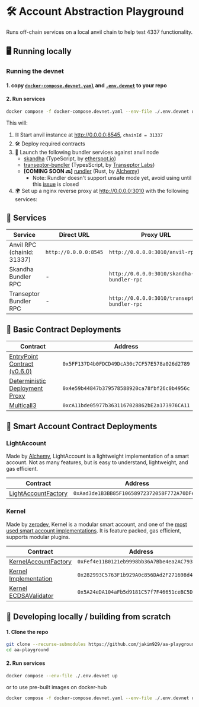 # 🛠️ Account Abstraction Playground

Runs off-chain services on a local anvil chain to help test 4337 functionality.

## 🖥️  Running locally

### Running the devnet
#### 1. copy [`docker-compose.devnet.yaml`](https://github.com/jakim929/aa-playground/blob/main/docker-compose.devnet.yaml)  and [`.env.devnet`](https://github.com/jakim929/aa-playground/blob/main/.env.devnet) to your repo

#### 2. Run services

```sh
docker compose -f docker-compose.devnet.yaml --env-file ./.env.devnet up
```

This will:

1. ⛓️ Start anvil instance at http://0.0.0.0:8545, `chainId = 31337`
2. 🛠 Deploy required contracts
3. 📡 Launch the following bundler services against anvil node
    - [skandha](https://github.com/etherspot/skandha) (TypeScript, by [etherspot.io](https://etherspot.io/))
    - [transeptor-bundler](https://github.com/transeptorlabs/transeptor-bundler) (TypesScript, by [Transeptor Labs](https://transeptorlabs.io/))
    - **[COMING SOON 🔜]** [rundler](https://github.com/alchemyplatform/rundler) (Rust, by [Alchemy](https://www.alchemy.com/)) 
        - Note: Rundler doesn't support unsafe mode yet, avoid using until this [issue](https://github.com/alchemyplatform/rundler/issues/470) is closed
4. 🌍 Set up a nginx reverse proxy at http://0.0.0.0:3010 with the following services:

## 📡  Services 

| Service | Direct URL | Proxy URL |
|---------|------------|-----------|
| Anvil RPC (chainId: 31337) | `http://0.0.0.0:8545` | `http://0.0.0.0:3010/anvil-rpc` |
| Skandha Bundler RPC | - | `http://0.0.0.0:3010/skandha-bundler-rpc` |
| Transeptor Bundler RPC | - | `http://0.0.0.0:3010/transeptor-bundler-rpc` |

## 📝 Basic Contract Deployments
| Contract | Address |
|----------|---------|
| [EntryPoint Contract (v0.6.0)](https://github.com/eth-infinitism/account-abstraction/blob/develop/contracts/core/EntryPoint.sol) | `0x5FF137D4b0FDCD49DcA30c7CF57E578a026d2789` |
| [Deterministic Deployment Proxy](https://github.com/Arachnid/deterministic-deployment-proxy) | `0x4e59b44847b379578588920ca78fbf26c0b4956c` |
| [Multicall3](https://github.com/mds1/multicall) | `0xcA11bde05977b3631167028862bE2a173976CA11` |


## 💼 Smart Account Contract Deployments
### LightAccount
Made by [Alchemy](https://www.alchemy.com/), LightAccount is a lightweight implementation of a smart account. Not as many features, but is easy to understand, lightweight, and gas efficient.

| Contract | Address |
|----------|---------|
| [LightAccountFactory](https://github.com/alchemyplatform/light-account/blob/main/src/LightAccountFactory.sol) | `0xAad3de1B3BB85F10658972372058F772A70DFefC` |

### Kernel
Made by [zerodev](https://zerodev.app/), Kernel is a modular smart account, and one of the [most used smart account implementations](https://twitter.com/SixdegreeLab/status/1705585256638849325?s=20). It is feature packed, gas efficient, supports modular plugins.



| Contract | Address |
|----------|---------|
| [KernelAccountFactory](https://github.com/zerodevapp/kernel/blob/main/src/factory/KernelFactory.sol) | `0xFef4e11B0121eb9998bb36A7Bbe4ea2AC793A872` |
| [Kernel Implementation](https://github.com/zerodevapp/kernel/blob/main/src/Kernel.sol) | `0x282993C5763F1b929A0c856DAd2F271698d4811b` |
| [Kernel ECDSAValidator](https://github.com/zerodevapp/kernel/blob/main/src/validator/ECDSAValidator.sol) | `0x5A24eDA104aFb5d9181C57f7F46651ceBC5DdC7D` |



## 🔨 Developing locally / building from scratch

#### 1. Clone the repo
```sh
git clone --recurse-submodules https://github.com/jakim929/aa-playground.git
cd aa-playground
```

#### 2. Run services
```sh
docker compose --env-file ./.env.devnet up
```

or to use pre-built images on docker-hub

```sh
docker compose -f docker-compose.devnet.yaml --env-file ./.env.devnet up
```
